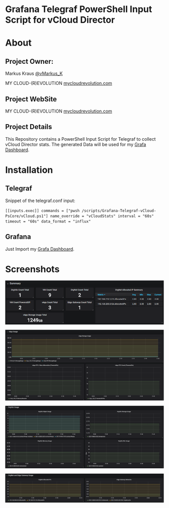Grafana Telegraf PowerShell Input Script for vCloud Director
===================================

# About

## Project Owner:

Markus Kraus [@vMarkus_K](https://twitter.com/vMarkus_K)

MY CLOUD-(R)EVOLUTION [mycloudrevolution.com](http://mycloudrevolution.com/)

## Project WebSite

MY CLOUD-(R)EVOLUTION [mycloudrevolution.com](http://mycloudrevolution.com/)

## Project Details

This Repository contains a PowerShell Input Script for Telegraf to collect vCloud Director stats. The generated Data will be used for my [Grafa Dashboard](https://grafana.com/dashboards/5081).

# Installation

## Telegraf

Snippet of the telegraf.conf input:

``
[[inputs.exec]]
  commands = ["pwsh /scripts/Grafana-Telegraf-vCloud-PsCore/vCloud.ps1"]
  name_override = "vCloudStats"
  interval = "60s"
  timeout = "60s"
  data_format = "influx"
``

## Grafana

Just Import my [Grafa Dashboard](https://grafana.com/dashboards/5081).

# Screenshots

![Dashboard - Summary](/media/Dashboard-Summary.png)

![Dashboard - vApp](/media/Dashboard-vApp.png)

![Dashboard - OrgVdc](/media/Dashboard-OrgVdc.png)


![Dashboard - Net and Edge](/media/Dashboard-NetAndEdge.png)
